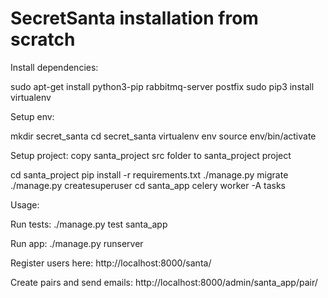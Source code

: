 SecretSanta installation from scratch
==================


Install dependencies:

sudo apt-get install python3-pip rabbitmq-server postfix
sudo pip3 install virtualenv


Setup env:

mkdir secret_santa
cd secret_santa
virtualenv env
source env/bin/activate

Setup project:
copy santa_project src folder to santa_project project

cd santa_project
pip install -r requirements.txt 
./manage.py migrate
./manage.py createsuperuser
cd santa_app
celery worker -A tasks


Usage: 

Run tests:
./manage.py test santa_app

Run app:
./manage.py runserver

Register users here:
http://localhost:8000/santa/

Create pairs and send emails:
http://localhost:8000/admin/santa_app/pair/
